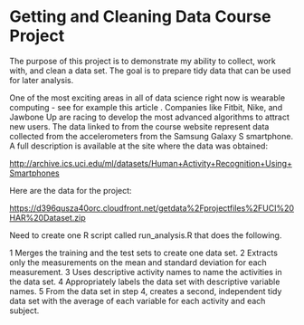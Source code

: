 Getting and Cleaning Data Course Project
========================================

The purpose of this project is to demonstrate my ability to collect,
work with, and clean a data set. The goal is to prepare tidy data that
can be used for later analysis.

One of the most exciting areas in all of data science right now is
wearable computing - see for example this article . Companies like
Fitbit, Nike, and Jawbone Up are racing to develop the most advanced
algorithms to attract new users. The data linked to from the course
website represent data collected from the accelerometers from the
Samsung Galaxy S smartphone. A full description is available at the site
where the data was obtained:

http://archive.ics.uci.edu/ml/datasets/Human+Activity+Recognition+Using+Smartphones

Here are the data for the project:

https://d396qusza40orc.cloudfront.net/getdata%2Fprojectfiles%2FUCI%20HAR%20Dataset.zip

Need to create one R script called run_analysis.R that does the
following.

1 Merges the training and the test sets to create one data set.
2 Extracts only the measurements on the mean and standard deviation for each measurement.
3 Uses descriptive activity names to name the activities in the data set.
4 Appropriately labels the data set with descriptive variable names.
5 From the data set in step 4, creates a second, independent tidy data set with the
  average of each variable for each activity and each subject.
